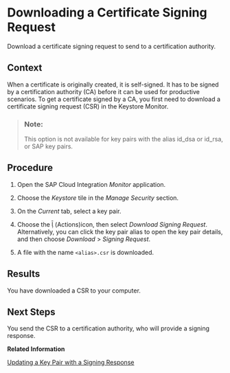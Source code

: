 <!-- copyb199dbe8c59e49ac933f29337c853d6e -->

<link rel="stylesheet" type="text/css" href="../css/sap-icons.css"/>

# Downloading a Certificate Signing Request

Download a certificate signing request to send to a certification authority.



<a name="copyb199dbe8c59e49ac933f29337c853d6e__context_N10014_N10011_N10001"/>

## Context

When a certificate is originally created, it is self-signed. It has to be signed by a certification authority \(CA\) before it can be used for productive scenarios. To get a certificate signed by a CA, you first need to download a certificate signing request \(CSR\) in the Keystore Monitor.

> ### Note:  
> This option is not available for key pairs with the alias id\_dsa or id\_rsa, or SAP key pairs.



## Procedure

1.  Open the SAP Cloud Integration *Monitor* application.

2.  Choose the *Keystore* tile in the *Manage Security* section.

3.  On the *Current* tab, select a key pair.

4.  Choose the <span class="SAP-icons"></span> \(Actions\)icon, then select *Download Signing Request*. Alternatively, you can click the key pair alias to open the key pair details, and then choose *Download* \> *Signing Request*.

5.  A file with the name `<alias>.csr` is downloaded.




## Results

You have downloaded a CSR to your computer.



<a name="copyb199dbe8c59e49ac933f29337c853d6e__postreq_j1n_sqf_gfb"/>

## Next Steps

You send the CSR to a certification authority, who will provide a signing response.

**Related Information**  


 <?sap-ot O2O class="- topic/link " href="5490ca7917b64ef3803d9f34c542db70.xml" text="" desc="" xtrc="link:1" xtrf="file:/home/builder/src/dita-all/cvv1690968981196/loio3268cb35959d4b368fb49de861bfe8a1_en-US/src/content/localization/en-us/b199dbe8c59e49ac933f29337c853d6e.xml" ?> 

[Updating a Key Pair with a Signing Response](../Operations/updating-a-key-pair-with-a-signing-response-4242f01.md "Upload a signing response from a certification authority and use it to update the key pair in your keystore, keeping the alias of the keystore entry unchanged.")

